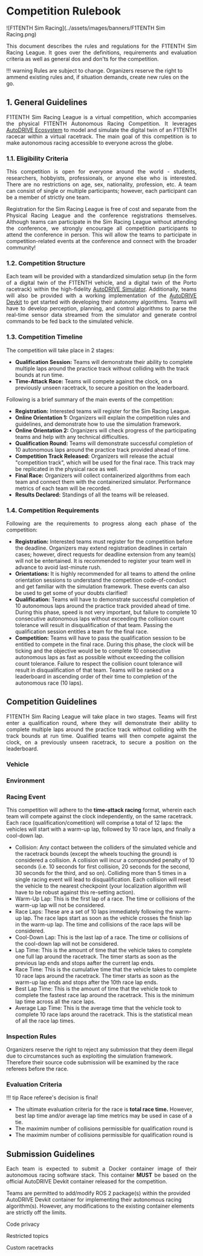 # Competition Rulebook

![F1TENTH Sim Racing](../assets/images/banners/F1TENTH Sim Racing.png)

<p align="justify">
This document describes the rules and regulations for the F1TENTH Sim Racing League. It goes over the definitions, requirements and evaluation criteria as well as general dos and don'ts for the competition.
</p>

!!! warning
    Rules are subject to change. Organizers reserve the right to ammend existing rules and, if situation demands, create new rules on the go.

## 1. General Guidelines

<p align="justify">
F1TENTH Sim Racing League is a virtual competition, which accompanies the physical F1TENTH Autonomous Racing Competition. It leverages <a href="https://autodrive-ecosystem.github.io">AutoDRIVE Ecosystem</a> to model and simulate the digital twin of an F1TENTH racecar within a virtual racetrack. The main goal of this competition is to make autonomous racing accessible to everyone across the globe.
</p>

### 1.1. Eligibility Criteria

<p align="justify">
This competition is open for everyone around the world - students, researchers, hobbyists, professionals, or anyone else who is interested. There are no restrictions on age, sex, nationality, profession, etc. A team can consist of single or multiple participants; however, each participant can be a member of strictly one team.
</p>

<p align="justify">
Registration for the Sim Racing League is free of cost and separate from the Physical Racing League and the conference registrations themselves. Although teams can participate in the Sim Racing League without attending the conference, we strongly encourage all competition participants to attend the conference in person. This will allow the teams to participate in competition-related events at the conference and connect with the broader community!
</p>

### 1.2. Competition Structure

<p align="justify">
Each team will be provided with a standardized simulation setup (in the form of a digital twin of the F1TENTH vehicle, and a digital twin of the Porto racetrack) within the high-fidelity <a href="https://github.com/Tinker-Twins/AutoDRIVE/tree/AutoDRIVE-Simulator">AutoDRIVE Simulator</a>. Additionally, teams will also be provided with a working implementation of the <a href="https://github.com/Tinker-Twins/AutoDRIVE/tree/AutoDRIVE-Devkit">AutoDRIVE Devkit</a> to get started with developing their autonomy algorithms. Teams will have to develop perception, planning, and control algorithms to parse the real-time sensor data streamed from the simulator and generate control commands to be fed back to the simulated vehicle.
</p>

### 1.3. Competition Timeline

The competition will take place in 2 stages:

- **Qualification Session:** Teams will demonstrate their ability to complete multiple laps around the practice track without colliding with the track bounds at run time.
- **Time-Attack Race:** Teams will compete against the clock, on a previously unseen racetrack, to secure a position on the leaderboard.

<p align="justify">
Following is a brief summary of the main events of the competition:
</p>

- **Registration:** Interested teams will register for the Sim Racing League.
- **Online Orientation 1:** Organizers will explain the competition rules and guidelines, and demonstrate how to use the simulation framework.
- **Online Orientation 2:** Organizers will check progress of the participating teams and help with any technical difficulties.
- **Qualification Round:** Teams will demonstrate successful completion of 10 autonomous laps around the practice track provided ahead of time.
- **Competition Track Released:** Organizers will release the actual "competition track", which will be used for the final race. This track may be replicated in the physical race as well.
- **Final Race:** Organizers will collect containerized algorithms from each team and connect them with the containerized simulator. Performance metrics of each team will be recorded.
- **Results Declared:** Standings of all the teams will be released.

### 1.4. Competition Requirements

<p align="justify">
Following are the requirements to progress along each phase of the competition:
</p>

- **Registration:** Interested teams must register for the competition before the deadline. Organizers may extend registration deadlines in certain cases; however, direct requests for deadline extension from any team(s) will not be entertained. It is recommended to register your team well in advance to avoid last-minute rush.
- **Orientations:** It is highly recommended for all teams to attend the online orientation sessions to understand the competition code-of-conduct and get familiar with the simulation framework. These events can also be used to get some of your doubts clarified!
- **Qualification:** Teams will have to demonstrate successful completion of 10 autonomous laps around the practice track provided ahead of time. During this phase, speed is not very important, but failure to complete 10 consecutive autonomous laps without exceeding the collision count tolerance will result in disqualification of that team. Passing the qualification session entitles a team for the final race.
- **Competition:** Teams will have to pass the qualification session to be entitled to compete in the final race. During this phase, the clock will be ticking and the objective would be to complete 10 consecutive autonomous laps as fast as possible without exceeding the collision count tolerance. Failure to respect the collision count tolerance will result in disqualification of that team. Teams will be ranked on a leaderboard in ascending order of their time to completion of the autonomous race (10 laps).

## Competition Guidelines

<p align="justify">
F1TENTH Sim Racing League will take place in two stages. Teams will first enter a qualification round, where they will demonstrate their ability to complete multiple laps around the practice track without colliding with the track bounds at run time. Qualified teams will then compete against the clock, on a previously unseen racetrack, to secure a position on the leaderboard.
</p>

### Vehicle

### Environment

### Racing Event

This competition will adhere to the <b>time-attack racing</b> format, wherein each team will compete against the clock independently, on the same racetrack. Each race (qualification/cometition) will comprise a total of 12 laps: the vehicles will start with a warm-up lap, followed by 10 race laps, and finally a cool-down lap.

- Collision: Any contact between the colliders of the simulated vehicle and the racetrack bounds (except the wheels touching the ground) is considered a collision. A collision will incur a compounded penalty of 10 seconds (i.e. 10 seconds for first collision, 20 seconds for the second, 30 seconds for the third, and so on). Colliding more than 5 times in a single racing event will lead to disqualification. Each collision will reset the vehicle to the nearest checkpoint (your localization algorithm will have to be robust against this re-setting action).
- Warm-Up Lap: This is the first lap of a race. The time or collisions of the warm-up lap will not be considered.
- Race Laps: These are a set of 10 laps immediately following the warm-up lap. The race laps start as soon as the vehicle crosses the finish lap in the warm-up lap. The time and collisions of the race laps will be considered.
- Cool-Down Lap: This is the last lap of a race. The time or collisions of the cool-down lap will not be considered.
- Lap Time: This is the amount of time that the vehicle takes to complete one full lap around the racetrack. The timer starts as soon as the previous lap ends and stops aafter the current lap ends.
- Race Time: This is the cumulative time that the vehicle takes to complete 10 race laps around the racetrack. The timer starts as soon as the warm-up lap ends and stops after the 10th race lap ends.
- Best Lap Time: This is the amount of time that the vehicle took to complete the fastest race lap around the racetrack. This is the minimum lap time across all the race laps.
- Average Lap Time: This is the average time that the vehicle took to complete 10 race laps around the racetrack. This is the statistical mean of all the race lap times.

### Inspection Rules

Organizers reserve the right to reject any submission that they deem illegal due to circumstances such as exploiting the simulation framework. Therefore their source code submission will be examined by the race referees before the race.

### Evaluation Criteria

!!! tip
    Race referee's decision is final!

- The ultimate evaluation criteria for the race is <b>total race time.</b> However, best lap time and/or average lap time metrics may be used in case of a tie.
- The maximim number of collisions permissible for qualification round is 
- The maximim number of collisions permissible for qualification round is 

## Submission Guidelines

<p align="justify">
Each team is expected to submit a Docker container image of their autonomous racing software stack. This container <b>MUST</b> be based on the official AutoDRIVE Devkit container released for the competition.

Teams are permitted to add/modify ROS 2 package(s) within the provided AutoDRIVE Devkit container for implementing their autonomous racing algorithm(s). However, any modifications to the existing container elements are strictly off the limits.
</p>

Code privacy

Restricted topics

Custom racetracks

